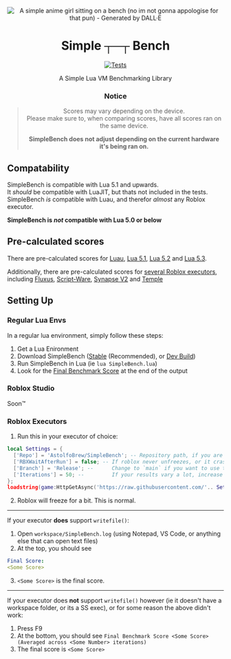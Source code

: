 <span align="center">

![A simple anime girl sitting on a bench (no im not gonna appologise for that pun) - Generated by DALL·E](https://user-images.githubusercontent.com/90570076/184952036-f31acb09-b07b-4f9d-a4ab-7386d72d8b6e.png "A simple anime girl sitting on a bench (no im not gonna appologise for that pun) - Generated by DALL·E")

# Simple ┬─┬ Bench

[![Tests](https://github.com/AstolfoBrew/SimpleBench/actions/workflows/tests.yml/badge.svg)](https://github.com/AstolfoBrew/SimpleBench/actions/workflows/tests.yml)

A Simple Lua VM Benchmarking Library

### Notice

> Scores may vary depending on the device.<br/>
> Please make sure to, when comparing scores, have all scores ran on the same device.
>
> **SimpleBench does not adjust depending on the current hardware it's being ran on.**

</span>

## Compatability

SimpleBench is compatible with Lua 5.1 and upwards.<br/>
It _should_ be compatible with LuaJIT, but thats not included in the tests.<br/>
SimpleBench _is_ compatible with Luau, and therefor _almost_ any Roblox executor.

**SimpleBench is _not_ compatible with Lua 5.0 or below**

## Pre-calculated scores

There are pre-calculated scores for [Luau](out/lua-luau.log), [Lua 5.1](out/lua-5.1.log), [Lua 5.2](out/lua-5.2.log) and [Lua 5.3](out/lua-5.3.log).

Additionally, there are pre-calculated scores for [several Roblox executors](https://github.com/AstolfoBrew/SimpleBench/tree/main/out/Roblox), including [Fluxus](https://github.com/AstolfoBrew/SimpleBench/tree/main/out/Roblox/Fluxus), [Script-Ware](https://github.com/AstolfoBrew/SimpleBench/tree/main/out/Roblox/Script-Ware), [Synapse V2](https://github.com/AstolfoBrew/SimpleBench/tree/main/out/Roblox/Synapse%20v2) and [Temple](https://github.com/AstolfoBrew/SimpleBench/tree/main/out/Roblox/Temple)

## Setting Up

### Regular Lua Envs

In a regular lua environment, simply follow these steps:

1. Get a Lua Enironment
2. Download SimpleBench ([Stable](https://github.com/AstolfoBrew/SimpleBench/releases/latest/download/SimpleBench.lua) (Recommended), or [Dev Build](https://github.com/AstolfoBrew/SimpleBench/blob/main/SimpleBench.lua))
3. Run SimpleBench in Lua (ie `lua SimpleBench.lua`)
4. Look for the [Final Benchmark Score](https://github.com/AstolfoBrew/SimpleBench/blob/75f4e659bd86e26bfa5a32d3bbc1de5793161442/out/lua-5.3.log#L999) at the end of the output

### Roblox Studio

Soon:tm:

### Roblox Executors

1. Run this in your executor of choice:

```lua
local Settings = {
  ['Repo'] = 'AstolfoBrew/SimpleBench'; -- Repository path, if you are forking this then you should change it to your Repo.
  ['RBXWaitAfterRun'] = false; -- If roblox never unfreezes, or it crashes, change false here to true.
  ['Branch'] = 'Release'; --      Change to `main` if you want to use the latest development version. Please note that it's score may be different between commits.
  ['Iterations'] = 50; --         If your results vary a lot, increase this. If, with RBXWaitAfterRun, it takes way too long, you can lower this number, however this will make the result less accurate.
};
loadstring(game:HttpGetAsync('https://raw.githubusercontent.com/'.. Settings.Repo ..'/main/RBXExecutorLoader.lua'), 'RBXExecutorLoader.lua')(Settings, Settings.Repo);
```

2. Roblox will freeze for a bit. This is normal.

---

If your executor **does** support `writefile()`:

1. Open `workspace/SimpleBench.log` (using Notepad, VS Code, or anything else that can open text files)
2. At the top, you should see

```yml
Final Score:
<Some Score>
```

3. `<Some Score>` is the final score.

---

If your executor does **not** support `writefile()` however (ie it doesn't have a workspace folder, or its a SS exec), or for some reason the above didn't work:

1. Press F9
2. At the bottom, you should see `Final Benchmark Score <Some Score> (Averaged across <Some Number> iterations)`
3. The final score is `<Some Score>`
